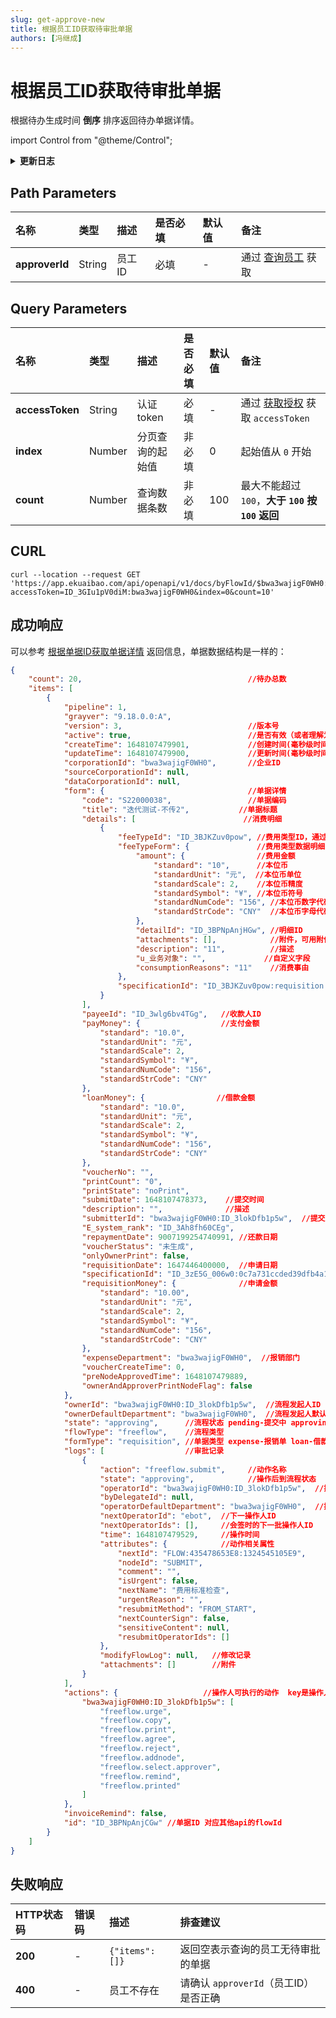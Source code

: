 ```yaml
---
slug: get-approve-new
title: 根据员工ID获取待审批单据
authors: [冯继成]
---
```


# 根据员工ID获取待审批单据

根据待办生成时间 **倒序** 排序返回待办单据详情。

import Control from "@theme/Control";

<Control
method="GET"
url="/api/openapi/v1/docs/byFlowId/$`approverId`"
/>

<details>
  <summary><b>更新日志</b></summary>
  <div>

  [**1.7.0**](/docs/open-api/notice/update-log#170) -> 🐞 **成功响应** 中新增了 `count` 待办总数，用于分页。<br/>
  [**1.6.0**](/docs/open-api/notice/update-log#160) -> 🆕 新增了本接口。<br/>

  </div>
</details>

## Path Parameters

| 名称 | 类型 | 描述 | 是否必填 | 默认值 | 备注 |
| :--- | :--- | :--- | :--- |:--- | :--- |
| **approverId** | String | 员工ID | 必填 | - | 通过 [查询员工](/docs/open-api/corporation/get-staff-ids) 获取 |

## Query Parameters

| 名称 | 类型 | 描述 | 是否必填 | 默认值 | 备注 |
| :--- | :--- | :--- | :--- |:--- | :--- |
| **accessToken**   | String  | 认证token     | 必填   | - | 通过 [获取授权](/docs/open-api/getting-started/auth) 获取 `accessToken` |
| **index**         | Number  | 分页查询的起始值 | 非必填 | 0 | 起始值从 `0` 开始 |
| **count**         | Number  | 查询数据条数    | 非必填 | 100 | 最大不能超过 `100`，**大于 `100` 按 `100` 返回** |

## CURL
```shell
curl --location --request GET 'https://app.ekuaibao.com/api/openapi/v1/docs/byFlowId/$bwa3wajigF0WH0:ID_3lokDfb1p5w?accessToken=ID_3GIu1pV0diM:bwa3wajigF0WH0&index=0&count=10'
```

## 成功响应
可以参考 [根据单据ID获取单据详情](/docs/open-api/flows/get-forms-details) 返回信息，单据数据结构是一样的：
```json
{
    "count": 20,                                     //待办总数
    "items": [
        {
            "pipeline": 1,
            "grayver": "9.18.0.0:A",
            "version": 3,                            //版本号
            "active": true,                          //是否有效（或者理解为是否被删除） true：有效，false：无效
            "createTime": 1648107479901,             //创建时间(毫秒级时间戳) 
            "updateTime": 1648107479900,             //更新时间(毫秒级时间戳)，单据审批、单据字段修改都会改变此字段值
            "corporationId": "bwa3wajigF0WH0",       //企业ID
            "sourceCorporationId": null, 
            "dataCorporationId": null,
            "form": {                                //单据详情
                "code": "S22000038",                 //单据编码 
                "title": "迭代测试-不传2",           //单据标题
                "details": [                        //消费明细
                    {
                        "feeTypeId": "ID_3BJKZuv0pow", //费用类型ID，通过【获取费用类型列表】接口可获得，通过【根据ID或CODE获取费用类型模板信息】查询类型详情
                        "feeTypeForm": {               //费用类型数据明细
                            "amount": {                //费用金额
                                "standard": "10",      //本位币
                                "standardUnit": "元",  //本位币单位
                                "standardScale": 2,    //本位币精度
                                "standardSymbol": "¥", //本位币符号
                                "standardNumCode": "156", //本位币数字代码
                                "standardStrCode": "CNY"  //本位币字母代码
                            },
                            "detailId": "ID_3BPNpAnjHGw", //明细ID
                            "attachments": [],            //附件，可用附件信息的数据通过调用【下载附件】接口来获取附件文件下载链接
                            "description": "11",          //描述
                            "u_业务对象": "",             //自定义字段
                            "consumptionReasons": "11"    //消费事由
                        },
                        "specificationId": "ID_3BJKZuv0pow:requisition:87f34911c8972ee6d3a313c481594aa99a0092ae"  //费用类型模板ID
                    }
                ],
                "payeeId": "ID_3wlg6bv4TGg",   //收款人ID
                "payMoney": {                  //支付金额 
                    "standard": "10.0",
                    "standardUnit": "元",
                    "standardScale": 2,
                    "standardSymbol": "¥",
                    "standardNumCode": "156",
                    "standardStrCode": "CNY"
                },
                "loanMoney": {                //借款金额
                    "standard": "10.0",
                    "standardUnit": "元",
                    "standardScale": 2,
                    "standardSymbol": "¥",
                    "standardNumCode": "156",
                    "standardStrCode": "CNY"
                },
                "voucherNo": "",
                "printCount": "0",
                "printState": "noPrint",
                "submitDate": 1648107478373,    //提交时间
                "description": "",              //描述
                "submitterId": "bwa3wajigF0WH0:ID_3lokDfb1p5w",  //提交人ID
                "E_system_rank": "ID_3Ah8fh60CEg",
                "repaymentDate": 9007199254740991, //还款日期
                "voucherStatus": "未生成",
                "onlyOwnerPrint": false,
                "requisitionDate": 1647446400000,  //申请日期
                "specificationId": "ID_3zE5G_006w0:0c7a731ccded39dfb4a19e29de9038114881e102",  //单据模板ID
                "requisitionMoney": {              //申请金额
                    "standard": "10.00",
                    "standardUnit": "元",
                    "standardScale": 2,
                    "standardSymbol": "¥",
                    "standardNumCode": "156",
                    "standardStrCode": "CNY"
                },
                "expenseDepartment": "bwa3wajigF0WH0",  //报销部门
                "voucherCreateTime": 0,
                "preNodeApprovedTime": 1648107479889,
                "ownerAndApproverPrintNodeFlag": false
            },
            "ownerId": "bwa3wajigF0WH0:ID_3lokDfb1p5w",  //流程发起人ID
            "ownerDefaultDepartment": "bwa3wajigF0WH0",  //流程发起人默认部门ID
            "state": "approving",      //流程状态 pending-提交中 approving-审批中 rejected-已驳回 paying-待支付 PROCESSING-支付中 paid-已支付 archived-归档 sending-寄送中 receiving-收单中                      
            "flowType": "freeflow",    //流程类型
            "formType": "requisition", //单据类型 expense-报销单 loan-借款单 payment-付款单 requisition-申请单 custom-通用审批单 receipt-收款单
            "logs": [                  //审批记录
                { 
                    "action": "freeflow.submit",     //动作名称
                    "state": "approving",            //操作后到流程状态
                    "operatorId": "bwa3wajigF0WH0:ID_3lokDfb1p5w",  //操作人ID
                    "byDelegateId": null,
                    "operatorDefaultDepartment": "bwa3wajigF0WH0",  //操作人默认部门ID
                    "nextOperatorId": "ebot",  //下一操作人ID
                    "nextOperatorIds": [],     //会签时的下一批操作人ID
                    "time": 1648107479529,     //操作时间
                    "attributes": {            //动作相关属性
                        "nextId": "FLOW:435478653E8:1324545105E9",
                        "nodeId": "SUBMIT",
                        "comment": "",
                        "isUrgent": false,
                        "nextName": "费用标准检查",
                        "urgentReason": "",
                        "resubmitMethod": "FROM_START",
                        "nextCounterSign": false,
                        "sensitiveContent": null,
                        "resubmitOperatorIds": []
                    },
                    "modifyFlowLog": null,   //修改记录
                    "attachments": []        //附件
                }
            ],
            "actions": {                   //操作人可执行的动作  key是操作人的员工ID；value是动作名称
                "bwa3wajigF0WH0:ID_3lokDfb1p5w": [
                    "freeflow.urge",
                    "freeflow.copy",
                    "freeflow.print",
                    "freeflow.agree",
                    "freeflow.reject",
                    "freeflow.addnode",
                    "freeflow.select.approver",
                    "freeflow.remind",
                    "freeflow.printed"
                ]
            },
            "invoiceRemind": false,
            "id": "ID_3BPNpAnjCGw" //单据ID 对应其他api的flowId  
        }
    ]
}
```

## 失败响应

| HTTP状态码 | 错误码 | 描述 | 排查建议 |
| :--- | :--- | :--- | :--- |
| **200** | - |  `{"items": []}` | 返回空表示查询的员工无待审批的单据  |
| **400** | - | 员工不存在 | 请确认 `approverId`（员工ID）是否正确  |



